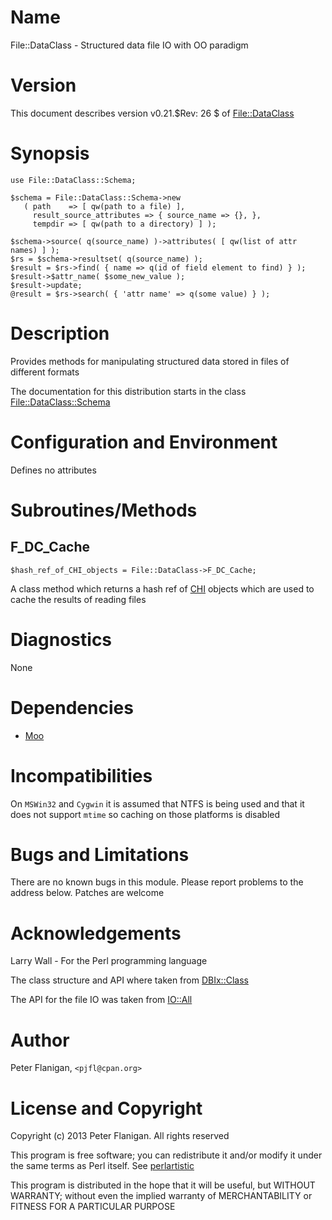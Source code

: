 # Name

File::DataClass - Structured data file IO with OO paradigm

# Version

This document describes version v0.21.$Rev: 26 $ of [File::DataClass](https://metacpan.org/module/File::DataClass)

# Synopsis

    use File::DataClass::Schema;

    $schema = File::DataClass::Schema->new
       ( path    => [ qw(path to a file) ],
         result_source_attributes => { source_name => {}, },
         tempdir => [ qw(path to a directory) ] );

    $schema->source( q(source_name) )->attributes( [ qw(list of attr names) ] );
    $rs = $schema->resultset( q(source_name) );
    $result = $rs->find( { name => q(id of field element to find) } );
    $result->$attr_name( $some_new_value );
    $result->update;
    @result = $rs->search( { 'attr name' => q(some value) } );

# Description

Provides methods for manipulating structured data stored in files of
different formats

The documentation for this distribution starts in the class
[File::DataClass::Schema](https://metacpan.org/module/File::DataClass::Schema)

# Configuration and Environment

Defines no attributes

# Subroutines/Methods

## F\_DC\_Cache

    $hash_ref_of_CHI_objects = File::DataClass->F_DC_Cache;

A class method which returns a hash ref of [CHI](https://metacpan.org/module/CHI) objects which are
used to cache the results of reading files

# Diagnostics

None

# Dependencies

- [Moo](https://metacpan.org/module/Moo)

# Incompatibilities

On `MSWin32` and `Cygwin` it is assumed that NTFS is being used and
that it does not support `mtime` so caching on those platforms is
disabled

# Bugs and Limitations

There are no known bugs in this module.  Please report problems to the
address below. Patches are welcome

# Acknowledgements

Larry Wall - For the Perl programming language

The class structure and API where taken from [DBIx::Class](https://metacpan.org/module/DBIx::Class)

The API for the file IO was taken from [IO::All](https://metacpan.org/module/IO::All)

# Author

Peter Flanigan, `<pjfl@cpan.org>`

# License and Copyright

Copyright (c) 2013 Peter Flanigan. All rights reserved

This program is free software; you can redistribute it and/or modify it
under the same terms as Perl itself. See [perlartistic](https://metacpan.org/module/perlartistic)

This program is distributed in the hope that it will be useful,
but WITHOUT WARRANTY; without even the implied warranty of
MERCHANTABILITY or FITNESS FOR A PARTICULAR PURPOSE
